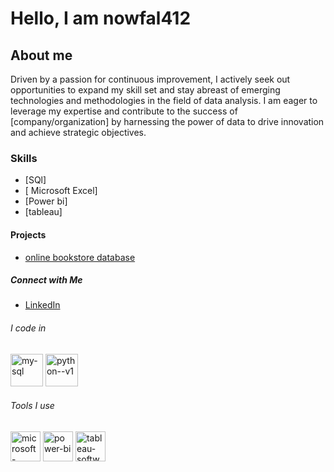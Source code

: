 
  

<!---
nowfal412/nowfal412 is a ✨ special ✨ repository because its `README.md` (this file) appears on your GitHub profile.
You can click the Preview link to take a look at your changes.
--->
# Hello, I am  nowfal412

## About me 
  Driven by a passion for continuous improvement, I actively seek out opportunities to expand my skill set and stay abreast of emerging technologies and methodologies in the field of data analysis. I am eager to leverage my expertise and contribute to the success of [company/organization] by harnessing the power of data to drive innovation and achieve strategic objectives.

### Skills
- [SQl]
- [ Microsoft Excel]
- [Power bi]
- [tableau]

#### Projects
- [online bookstore database ](https://github.com/nowfal412/sql_project/blob/main/online_bookstore_database%20sql.sql)


##### Connect with Me
- [LinkedIn](https://www.linkedin.com/in/nowfal-ahamed-477878255/)

###### I code in
 <img width="52" height="52" src="https://img.icons8.com/fluency/48/my-sql.png" alt="my-sql"/> <img width="52" height="52" src="https://img.icons8.com/color/48/python--v1.png" alt="python--v1"/>

###### Tools I use 
<img width="48" height="48" src="https://img.icons8.com/fluency/48/microsoft-excel-2019.png" alt="microsoft-excel-2019"/> <img width="48" height="48" src="https://img.icons8.com/color/48/power-bi.png" alt="power-bi"/> <img width="48" height="48" src="https://img.icons8.com/color/48/tableau-software.png" alt="tableau-software"/>









